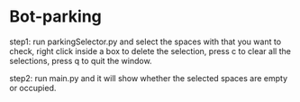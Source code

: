 # Bot-parking
step1:
run parkingSelector.py and select the spaces with that you want to check, right click inside a box to delete the selection, press c to clear all the selections,
press q to quit the window.

step2:
run main.py and it will show whether the selected spaces are empty or occupied.

